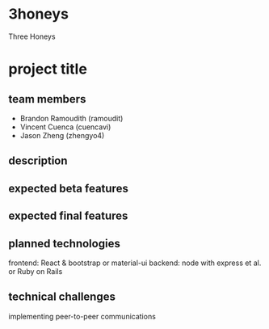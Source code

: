 # 3honeys
Three Honeys

# project title

## team members
* Brandon Ramoudith (ramoudit)
* Vincent Cuenca    (cuencavi)
* Jason Zheng       (zhengyo4)

## description

## expected beta features

## expected final features

## planned technologies
frontend: React & bootstrap or material-ui
backend:  node with express et al. or Ruby on Rails

## technical challenges
implementing peer-to-peer communications
